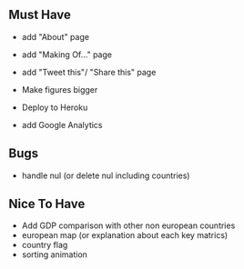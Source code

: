 ## Must Have
- add "About" page
- add "Making Of..." page
- add "Tweet this"/ "Share this" page
- Make figures bigger

- Deploy to Heroku
- add Google Analytics

## Bugs
- handle nul (or delete nul including countries)

## Nice To Have
- Add GDP comparison with other non european countries
- european map (or explanation about each key matrics)
- country flag
- sorting animation

